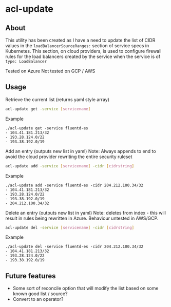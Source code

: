 # acl-update
## About
This utility has been created as I have a need to update the list of CIDR values in the `loadBalancerSourceRanges:` section of service specs in Kubernetes.
This section, on cloud providers, is used to configure firewall rules for the load balancers created by the service when the service is of `type: LoadBalancer`

Tested on Azure
Not tested on GCP / AWS 

## Usage
Retrieve the current list (returns yaml style array)
```bash
acl-update get -service [servicename]
```

Example

```shell
./acl-update get -service fluentd-es
- 104.41.181.213/32
- 193.28.124.0/22
- 193.38.192.0/19
```


Add an entry (outputs new list in yaml)
Note: Always appends to end to avoid the cloud provider rewriting the entire security ruleset
```bash
acl-update add -service [servicename] -cidr [cidrstring]
```

Example
```shell
./acl-update add -service fluentd-es -cidr 204.212.100.34/32
- 104.41.181.213/32
- 193.28.124.0/22
- 193.38.192.0/19
- 204.212.100.34/32
```

Delete an entry (outputs new list in yaml)
Note: deletes from index - this will result in rules being rewritten in Azure.  Behaviour untested in AWS/GCP.
```bash
acl-update del -service [servicename] -cidr [cidrstring]
```

Example
```shell
./acl-update del -service fluentd-es -cidr 204.212.100.34/32
- 104.41.181.213/32
- 193.28.124.0/22
- 193.38.192.0/19
```

## Future features
- Some sort of reconcile option that will modify the list based on some known good list / source?
- Convert to an operator?